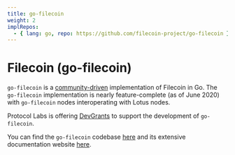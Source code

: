 ```yaml
---
title: go-filecoin
weight: 2
implRepos: 
  - { lang: go, repo: https://github.com/filecoin-project/go-filecoin }
---
```


# Filecoin (go-filecoin)

`go-filecoin` is a [community-driven](https://filecoin.io/blog/roadmap-update-june-2020/#what-s-next) implementation of Filecoin in Go. The `go-filecoin` implementation is nearly feature-complete (as of June 2020) with `go-filecoin` nodes interoperating with Lotus nodes.

Protocol Labs is offering [DevGrants](https://github.com/filecoin-project/devgrants/issues/140) to support the development of `go-filecoin`.

You can find the `go-filecoin` codebase [here](https://github.com/filecoin-project/go-filecoin) and its extensive documentation website [here](https://go.filecoin.io/).